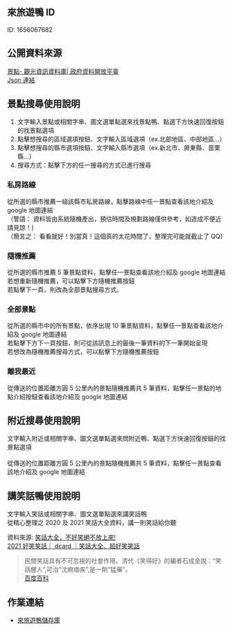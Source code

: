 ## 來旅遊鴨 ID

ID: 1656067682

## 公開資料來源

[景點- 觀光資訊資料庫| 政府資料開放平臺](https://data.gov.tw/dataset/7777)<br>
[Json 連結](https://gis.taiwan.net.tw/XMLReleaseALL_public/scenic_spot_C_f.json)

## 景點搜尋使用說明

1. 文字輸入景點或相關字串、圖文選單點選來找景點鴨、點選下方快速回復按鈕的找景點選項<br>
2. 點擊想搜尋的區域選項按鈕、文字輸入區域選項（ex.北部地區、中部地區...）<br>
3. 點擊想搜尋的縣市選項按鈕、文字輸入縣市選項（ex.新北市、屏東縣、苗栗縣...）<br>
4. 搜尋方式：點擊下方的任一搜尋的方式已進行搜尋

### 私房路線

從所選的縣市推薦一組該縣市私房路線，點擊路線中任一景點查看該地介紹及 google 地圖連結<br>
（警語： 資料皆由系統隨機產出，預估時間及規劃路線僅供參考，如造成不便近請見諒！)<br>
（簡言之： 看看就好！別當真！這個真的太花時間了，整理完可能就截止了 QQ）

### 隨機推薦

從所選的縣市推薦 5 筆景點資料，點擊任一景點查看該地介紹及 google 地圖連結<br>
若想重新隨機推薦，可以點擊下方隨機推薦按鈕<br>
若點擊下一頁，則改為全部景點搜尋方式。

### 全部景點

從所選的縣市中的所有景點，依序出現 10 筆景點資料，點擊任一景點查看該地介紹及 google 地圖連結<br>
若點擊下方下一頁按鈕，則可從該訊息上的最後一筆資料的下一筆開始呈現<br>
若想改為隨機推薦搜尋方式，可以點擊下方隨機推薦按鈕

### 離我最近

從傳送的位置距離方圓 5 公里內的景點隨機推薦共 5 筆資料，點擊任一景點的地點介紹按鈕查看該地介紹及 google 地圖連結

## 附近搜尋使用說明

文字輸入附近或相關字串、圖文選單點選來問附近鴨、點選下方快速回復按鈕的找景點選項<br><br>
從傳送的位置距離方圓 5 公里內的景點隨機推薦共 5 筆資料，點擊任一景點查看該地介紹及 google 地圖連結

## 講笑話鴨使用說明

文字輸入笑話或相關字串、圖文選單點選來講笑話鴨<br>
從精心整理之 2020 及 2021 笑話大全資料，講一則笑話給你聽

資料來源: [笑話大全，不好笑絕不放上來!](https://wayne265265.pixnet.net/blog/post/216422544-%E7%AC%91%E8%A9%B1%E5%A4%A7%E5%85%A8%EF%BC%8C%E4%B8%8D%E5%A5%BD%E7%AC%91%E7%B5%95%E4%B8%8D%E6%94%BE%E4%B8%8A%E4%BE%86-%21)<br>
[2021 好笑笑話｜ dcard ｜笑話大全、超好笑笑話](https://natasha790708.pixnet.net/blog/post/37026664-2021%E5%A5%BD%E7%AC%91%E7%AC%91%E8%A9%B1%EF%BD%9Cdcard%EF%BD%9C%E7%AC%91%E8%A9%B1%E5%A4%A7%E5%85%A8%E3%80%81%E8%B6%85%E5%A5%BD%E7%AC%91%E7%AC%91%E8%A9%B1%E3%80%81)

> 民間笑話具有不可忽視的社會作用。清代《笑得好》的編者石成金說：“笑話醒人”,可治“沈痾痼疾”,是一劑“猛藥”。<br> [百度百科](https://baike.baidu.com/item/%E6%B0%91%E9%97%B4%E7%AC%91%E8%AF%9D)

## 作業連結

- [來旅遊鴨儲存庫](https://github.com/zoe01214/travelduck-linebot)
